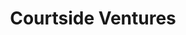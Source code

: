 ---
layout: firm_page
title: "Courtside Ventures"
id: "courtsidevc.com"
permalink: "/courtsideventurescourtsidevc.com/"
website: "https://www.courtsidevc.com/"
offices: "New York (United States), Los Angeles (United States)"
investment_stages: "Seed, Series A, Series B"
portfolio_companies: "Veo, Winzo, Jackpot, The Athletic, StockX, Religion of Sports, Future, Beam, 100 Thieves, Altan Insights, Arena, BebopBee, Betty Holdings, Betty Gaming, Bezel, Camb AI, Chrono, Clubs Poker, Cohart, Commons Clinic, Dibbs, Draftea, Drone Racing League, Drop Fake, Eloelo, Enso Relief, Eternal, Every Mother, FanCraze, Fello, Fermat, Fliff, Freeletics, Gainful, Hammerhead, Holograph, Hypothetic, Incredible Dream Studios, IndiGG, Infinite Objects, Jawa, Journey, Jump 2, Kabata, Kasheesh, Kolex, Lisnr, LiveLike VR, Lucky Trader, Mantel, Matchday, Mojo, Momento Market, Mountaintop, Nifty's, Paceline, Percepto, Planet Mojo, Play Pulse, Players Lounge, Rare Candy, Rebel Mail, RecoverX, Rei do Pitaco, Signos, Smile ID, Snap Calorie, Stay Tuned, TF Living, Tap, Tappp, TopDrwr, Tradeblock, Venly, Vy E-Sports, WRKSHP, Wagmi United, Wizard, XPoint, Zionverse"
portfolio_link: "http://courtsidevc.com/portfolio"
investment_markets: "Sports, Lifestyle, Gaming"
founded_year: "2014"
description: "Courtside Ventures invest in early-stage founders that are transforming the intersection of sports, technology, and media."
linkedin: "https://www.linkedin.com/company/courtsidevc"
twitter: "https://twitter.com/CourtsideVC"
instagram: ""
team_page: "http://courtsidevc.com/team"
investor_type: "Venture Capital, Micro VC"
crunchbase: "https://www.crunchbase.com/organization/courtside-ventures"
pitchbook: "https://pitchbook.com/profiles/investor/66064-60"

# SEO Optimization
meta_title: "Courtside Ventures - VC Firm - projectstartups.com"
meta_description: "Courtside Ventures, Courtside Ventures invest in early-stage founders that are transforming the intersection of sports, technology, and media...."
meta_keywords: "Courtside Ventures, Sports, Lifestyle, Gaming, VC firm, venture capital, startup investor, projectstartups.com"
canonical_url: "https://vc.projectstartups.com/courtsideventurescourtsidevc.com/"
---